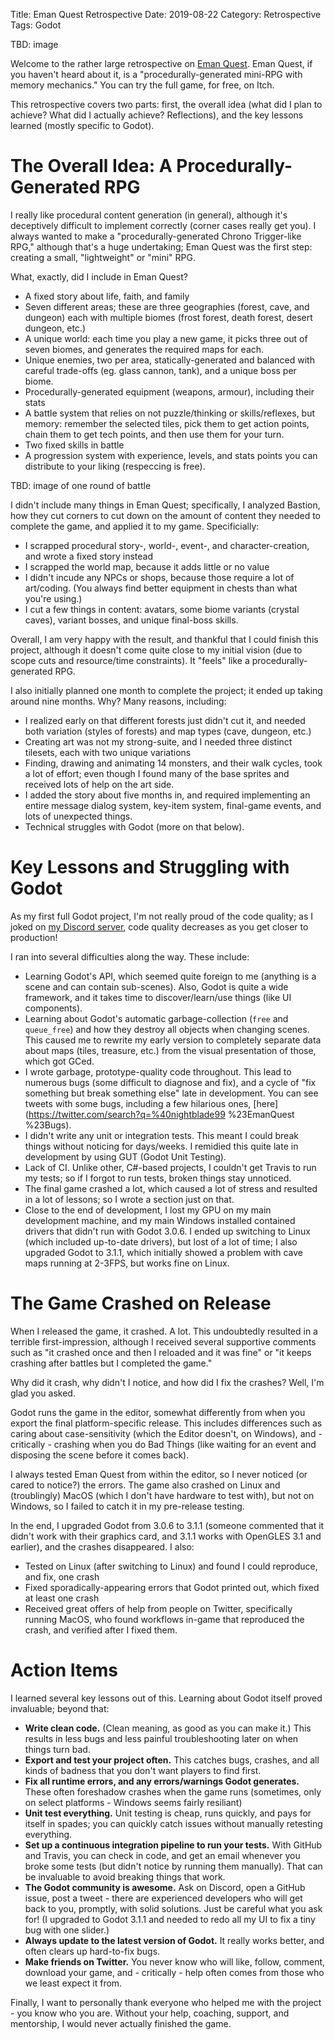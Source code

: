Title: Eman Quest Retrospective
Date: 2019-08-22
Category: Retrospective
Tags: Godot

TBD: image

Welcome to the rather large retrospective on [Eman Quest](https://deengames.itch.io/eman-quest). Eman Quest, if you haven't heard about it, is a "procedurally-generated mini-RPG with memory mechanics." You can try the full game, for free, on Itch.

This retrospective covers two parts: first, the overall idea (what did I plan to achieve? What did I actually achieve? Reflections), and the key lessons learned (mostly specific to Godot).

# The Overall Idea: A Procedurally-Generated RPG

I really like procedural content generation (in general), although it's deceptively difficult to implement correctly (corner cases really get you). I always wanted to make a "procedurally-generated Chrono Trigger-like RPG," although that's a huge undertaking; Eman Quest was the first step: creating a small, "lightweight" or "mini" RPG.

What, exactly, did I include in Eman Quest?

- A fixed story about life, faith, and family
- Seven different areas; these are three geographies (forest, cave, and dungeon) each with multiple biomes (frost forest, death forest, desert dungeon, etc.)
- A unique world: each time you play a new game, it picks three out of seven biomes, and generates the required maps for each.
- Unique enemies, two per area, statically-generated and balanced with careful trade-offs (eg. glass cannon, tank), and a unique boss per biome.
- Procedurally-generated equipment (weapons, armour), including their stats
- A battle system that relies on not puzzle/thinking or skills/reflexes, but memory: remember the selected tiles, pick them to get action points, chain them to get tech points, and then use them for your turn.
- Two fixed skills in battle
- A progression system with experience, levels, and stats points you can distribute to your liking (respeccing is free).

TBD: image of one round of battle

I didn't include many things in Eman Quest; specifically, I analyzed Bastion, how they cut corners to cut down on the amount of content they needed to complete the game, and applied it to my game. Specificially:

- I scrapped procedural story-, world-, event-, and character-creation, and wrote a fixed story instead
- I scrapped the world map, because it adds little or no value
- I didn't incude any NPCs or shops, because those require a lot of art/coding. (You always find better equipment in chests than what you're using.)
- I cut a few things in content: avatars, some biome variants (crystal caves), variant bosses, and unique final-boss skills.

Overall, I am very happy with the result, and thankful that I could finish this project, although it doesn't come quite close to my initial vision (due to scope cuts and resource/time constraints). It "feels" like a procedurally-generated RPG.

I also initially planned one month to complete the project; it ended up taking around nine months. Why? Many reasons, including:

- I realized early on that different forests just didn't cut it, and needed both variation (styles of forests) and map types (cave, dungeon, etc.)
- Creating art was not my strong-suite, and I needed three distinct tilesets, each with two unique variations
- Finding, drawing and animating 14 monsters, and their walk cycles, took a lot of effort; even though I found many of the base sprites and received lots of help on the art side.
- I added the story about five months in, and required implementing an entire message dialog system, key-item system, final-game events, and lots of unexpected things.
- Technical struggles with Godot (more on that below).

# Key Lessons and Struggling with Godot

As my first full Godot project, I'm not really proud of the code quality; as I joked on [my Discord server](https://discord.gg/frKXYtG), code quality decreases as you get closer to production!

I ran into several difficulties along the way.  These include:

- Learning Godot's API, which seemed quite foreign to me (anything is a scene and can contain sub-scenes). Also, Godot is quite a wide framework, and it takes time to discover/learn/use things (like UI components).
- Learning about Godot's automatic garbage-collection (`free` and `queue_free`) and how they destroy all objects when changing scenes. This caused me to rewrite my early version to completely separate data about maps (tiles, treasure, etc.) from the visual presentation of those, which got GCed.
- I wrote garbage, prototype-quality code throughout. This lead to numerous bugs (some difficult to diagnose and fix), and a cycle of "fix something but break something else" late in development. You can see tweets with some bugs, including a few hilarious ones, [here](https://twitter.com/search?q=%40nightblade99 %23EmanQuest %23Bugs).
- I didn't write any unit or integration tests. This meant I could break things without noticing for days/weeks. I remidied this quite late in development by using GUT (Godot Unit Testing).
- Lack of CI. Unlike other, C#-based projects, I couldn't get Travis to run my tests; so if I forgot to run tests, broken things stay unnoticed.
- The final game crashed a lot, which caused a lot of stress and resulted in a lot of lessons; so I wrote a section just on that.
- Close to the end of development, I lost my GPU on my main development machine, and my main Windows installed contained drivers that didn't run with Godot 3.0.6. I ended up switching to Linux (which included up-to-date drivers), but lost of a lot of time; I also upgraded Godot to 3.1.1, which initially showed a problem with cave maps running at 2-3FPS, but works fine on Linux.

# The Game Crashed on Release

When I released the game, it crashed. A lot. This undoubtedly resulted in a terrible first-impression, although I received several supportive comments such as "it crashed once and then I reloaded and it was fine" or "it keeps crashing after battles but I completed the game."

Why did it crash, why didn't I notice, and how did I fix the crashes?  Well, I'm glad you asked.

Godot runs the game in the editor, somewhat differently from when you export the final platform-specific release. This includes differences such as caring about case-sensitivity (which the Editor doesn't, on Windows), and - critically - crashing when you do Bad Things (like waiting for an event and disposing the scene before it comes back).

I always tested Eman Quest from within the editor, so I never noticed (or cared to notice?) the errors. The game also crashed on Linux and (troublingly) MacOS (which I don't have hardware to test with), but not on Windows, so I failed to catch it in my pre-release testing.

In the end, I upgraded Godot from 3.0.6 to 3.1.1 (someone commented that it didn't work with their graphics card, and 3.1.1 works with OpenGLES 3.1 and earlier), and the crashes disappeared.  I also:

- Tested on Linux (after switching to Linux) and found I could reproduce, and fix, one crash
- Fixed sporadically-appearing errors that Godot printed out, which fixed at least one crash
- Received great offers of help from people on Twitter, specifically running MacOS, who found workflows in-game that reproduced the crash, and verified after I fixed them.

# Action Items

I learned several key lessons out of this. Learning about Godot itself proved invaluable; beyond that:

- **Write clean code.** (Clean meaning, as good as you can make it.) This results in less bugs and less painful troubleshooting later on when things turn bad.
- **Export and test your project often.** This catches bugs, crashes, and all kinds of badness that you don't want players to find first.
- **Fix all runtime errors, and any errors/warnings Godot generates.** These often foreshadow crashes when the game runs (sometimes, only on select platforms - Windows seems fairly resiliant)
- **Unit test everything.** Unit testing is cheap, runs quickly, and pays for itself in spades; you can quickly catch issues without manually retesting everything.
- **Set up a continuous integration pipeline to run your tests.** With GitHub and Travis, you can check in code, and get an email whenever you broke some tests (but didn't notice by running them manually). That can be invaluable to avoid breaking things that work.
- **The Godot community is awesome.** Ask on Discord, open a GitHub issue, post a tweet - there are experienced developers who will get back to you, promptly, with solid solutions. Just be careful what you ask for! (I upgraded to Godot 3.1.1  and needed to redo all my UI to fix a tiny bug with one slider.)
- **Always update to the latest version of Godot.** It really works better, and often clears up hard-to-fix bugs.
- **Make friends on Twitter.** You never know who will like, follow, comment, download your game, and - critically - help often comes from those who we least expect it from.

Finally, I want to personally thank everyone who helped me with the project - you know who you are. Without your help, coaching, support, and mentorship, I would never actually finished the game.